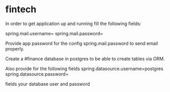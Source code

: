 # fintech
In order to get application up and running fill the following fields:

spring.mail.username=
spring.mail.password=

Provide app password for the config spring.mail.password
to send email properly.

Create a #finance database in postgres to be able to create tables via ORM.

Also provide for the following fields
spring.datasource.username=postgres
spring.datasource.password= 

fields your database user and password

